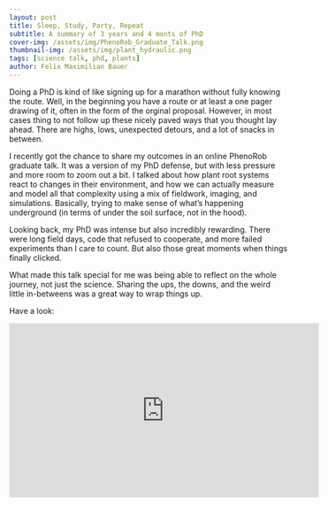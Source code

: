 ```yaml
---
layout: post
title: Sleep, Study, Party, Repeat
subtitle: A summary of 3 years and 4 monts of PhD 
cover-img: /assets/img/PhenoRob_Graduate_Talk.png
thumbnail-img: /assets/img/plant_hydraulic.png
tags: [science talk, phd, plants]
author: Felix Maximilian Bauer 
---
```


Doing a PhD is kind of like signing up for a marathon without fully knowing the route. Well, in the beginning you have a route or at least a one pager drawing of it, often in the form of the orginal proposal. However, in most cases thing to not follow up these nicely paved ways that you thought lay ahead. There are highs, lows, unexpected detours, and a lot of snacks in between. 

I recently got the chance to share my outcomes in an online PhenoRob graduate talk. It was a version of my PhD defense, but with less pressure and more room to zoom out a bit. I talked about how plant root systems react to changes in their environment, and how we can actually measure and model all that complexity using a mix of fieldwork, imaging, and simulations. Basically, trying to make sense of what’s happening underground (in terms of under the soil surface, not in the hood).

Looking back, my PhD was intense but also incredibly rewarding. There were long field days, code that refused to cooperate, and more failed experiments than I care to count. But also those great moments when things finally clicked.

What made this talk special for me was being able to reflect on the whole journey, not just the science. Sharing the ups, the downs, and the weird little in-betweens was a great way to wrap things up.

Have a look: 

<iframe width="560" height="315" src="https://www.youtube.com/embed/q7d_3RcUNsw?si=xtV9W1k6Wwi7i5QM" title="YouTube video player" frameborder="0" allow="accelerometer; autoplay; clipboard-write; encrypted-media; gyroscope; picture-in-picture; web-share" referrerpolicy="strict-origin-when-cross-origin" allowfullscreen></iframe>